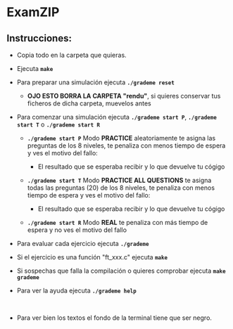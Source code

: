 # ExamZIP

## Instrucciones: 

<ul>
<li><p>Copia todo en la carpeta que quieras.</p></li>
<li><p>Ejecuta <strong><code>make</code></strong></p></li>
<li><p>Para preparar una simulación ejecuta <strong><code>./grademe reset</code></strong> </p></li>
    <ul>
        <li><p><strong>OJO ESTO BORRA LA CARPETA "rendu"</strong>, si quieres conservar tus ficheros de dicha carpeta, muevelos antes</p></li>
    </ul>
<li><p>Para comenzar una simulación ejecuta <strong><code>./grademe start P</code></strong>, <strong><code>./grademe start T</code></strong> o <strong><code>./grademe start R</code></strong></p></li>
    <ul>
        <li><p><strong><code>./grademe start P</code></strong> Modo <strong>PRACTICE</strong> aleatoriamente te asigna las preguntas de los 8 niveles, te penaliza con menos tiempo de espera y ves el motivo del fallo:</p></li>
        <ul>
            <li><p>El resultado que se esperaba recibir y lo que devuelve tu cógigo</p></li>
        </ul>
        <li><p><strong><code>./grademe start T</code></strong> Modo <strong>PRACTICE ALL QUESTIONS</strong> te asigna todas las preguntas (20) de los 8 niveles, te penaliza con menos tiempo de espera y ves el motivo del fallo:</p></li>
        <ul>
            <li><p>El resultado que se esperaba recibir y lo que devuelve tu cógigo</p></li>
        </ul>       
        <li><p><strong><code>./grademe start R</code></strong> Modo <strong>REAL</strong> te penaliza con más tiempo de espera y no ves el motivo del fallo</p></li>        
    </ul>
<li><p>Para evaluar cada ejercicio ejecuta <strong><code>./grademe</code></strong></p></li>
<li><p>Si el ejercicio es una función "ft_xxx.c" ejecuta <strong><code>make</code></strong></p></li>
<li><p>Si sospechas que falla la compilación o quieres comprobar ejecuta <strong><code>make grademe</code></strong></p></li>
<li><p>Para ver la ayuda ejecuta <strong><code>./grademe help</code></strong></p></li>   
<br />   
<li><p>Para ver bien los textos el fondo de la terminal tiene que ser negro.</p></li>   
</ul>

